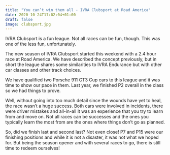 ```yaml
---
title: "You can’t win them all - IVRA Clubsport at Road America"
date: 2020-10-24T17:02:04+01:00
draft: false
image: clubsport.jpg
---
```



IVRA Clubsport is a fun league. Not all races can be fun, though. This was one of the less fun, unfortunately.

The new season of IVRA Clubsport started this weekend with a 2.4 hour race at Road America. We have described the concept previously, but in short the league shares some similarities to IVRA Endurance but with other car classes and other track choices.

We have qualified two Porsche 911 GT3 Cup cars to this league and it was time to show our pace in them. Last year, we finished P2 overall in the class so we had things to prove.

Well, without going into too much detail since the wounds have yet to heal, the race wasn’t a huge success. Both cars were involved in incidents, there were driver mistakes and all-in-all it was an experience that you try to learn from and move on. Not all races can be successes and the ones you typically learn the most from are the ones where things don’t go as planned.

So, did we finish last and second last? Not even close! P7 and P15 were our finishing positions and while it is not a disaster, it was not what we hoped for. But being the season opener and with several races to go, there is still time to redeem ourselves!

